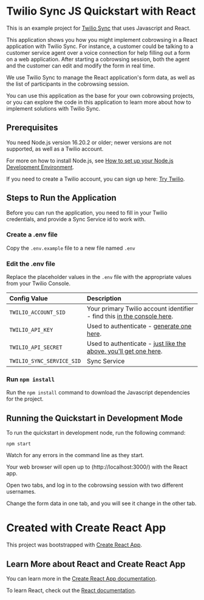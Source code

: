 # Twilio Sync JS Quickstart with React

This is an example project for [Twilio Sync](https://www.twilio.com/docs/sync) that uses Javascript and React.

This application shows you how you might implement cobrowsing in a React application with Twilio Sync. For instance, a customer could be talking to a customer service agent over a voice connection for help filling out a form on a web application. After starting a cobrowsing session, both the agent and the customer can edit and modify the form in real time.

We use Twilio Sync to manage the React application's form data, as well as the list of participants in the cobrowsing session.

You can use this application as the base for your own cobrowsing projects, or you can explore the code in this application to learn more about how to implement solutions with Twilio Sync.

## Prerequisites

You need Node.js version 16.20.2 or older; newer versions are not supported, as well as a Twilio account.

For more on how to install Node.js, see [How to set up your Node.js Development Environment](https://www.twilio.com/docs/usage/tutorials/how-to-set-up-your-node-js-and-express-development-environment).

If you need to create a Twilio account, you can sign up here: [Try Twilio](https://www.twilio.com/try-twilio).

## Steps to Run the Application

Before you can run the application, you need to fill in your Twilio credentials, and provide a Sync Service id to work with.

### Create a .env file

Copy the `.env.example` file to a new file named `.env`

### Edit the .env file

Replace the placeholder values in the `.env` file with the appropriate values from your Twilio Console.

| Config Value  | Description |
| :-------------  |:------------- |
`TWILIO_ACCOUNT_SID` | Your primary Twilio account identifier - find this [in the console here](https://www.twilio.com/console).
`TWILIO_API_KEY` | Used to authenticate - [generate one here](https://www.twilio.com/console/dev-tools/api-keys).
`TWILIO_API_SECRET` | Used to authenticate - [just like the above, you'll get one here](https://www.twilio.com/console/dev-tools/api-keys).
`TWILIO_SYNC_SERVICE_SID` | Sync Service | [Generate one in the Twilio Sync console](https://www.twilio.com/console/sync/services)


### Run `npm install`

Run the `npm install` command to download the Javascript dependencies for the project.

## Running the Quickstart in Development Mode

To run the quickstart in development node, run the following command:

`npm start`

Watch for any errors in the command line as they start.

Your web browser will open up to (http://localhost:3000/) with the React app.

Open two tabs, and log in to the cobrowsing session with two different usernames.

Change the form data in one tab, and you will see it change in the other tab.

# Created with Create React App

This project was bootstrapped with [Create React App](https://github.com/facebook/create-react-app).

## Learn More about React and Create React App

You can learn more in the [Create React App documentation](https://facebook.github.io/create-react-app/docs/getting-started).

To learn React, check out the [React documentation](https://reactjs.org/).
